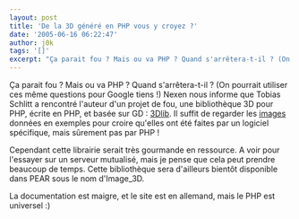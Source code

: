 ```yaml
---
layout: post
title: 'De la 3D généré en PHP vous y croyez ?'
date: '2005-06-16 06:22:47'
author: j0k
tags: '[]'
excerpt: "Ça parait fou ? Mais ou va PHP ? Quand s'arrêtera-t-il ? (On pourrait utiliser ces même questions pour Google tiens !)     \nNexen nous informe que Tobias Schlitt a rencontré l'auteur d'un projet de fou, une bibliothèque 3D pour PHP, écrite en PHP, et basée sur GD : [3Dlib](http://www.kore-nordmann.de/3dlib.html).   Il suffit de regarder les      …"
---
```


Ça parait fou ? Mais ou va PHP ? Quand s'arrêtera-t-il ? (On pourrait utiliser ces même questions pour Google tiens !)
Nexen nous informe que Tobias Schlitt a rencontré l'auteur d'un projet de fou, une bibliothèque 3D pour PHP, écrite en PHP, et basée sur GD : [3Dlib](http://www.kore-nordmann.de/3dlib.html).   Il suffit de regarder les [images](http://kore-nordmann.de/stuff/index.php?dir=%2F3dlib) données en exemples pour croire qu'elles ont été faites par un logiciel spécifique, mais sûrement pas par PHP !

Cependant cette librairie serait très gourmande en ressource. A voir pour l'essayer sur un serveur mutualisé, mais je pense que cela peut prendre beaucoup de temps. Cette bibliothèque sera d'ailleurs bientôt disponible dans PEAR sous le nom d'Image_3D.

La documentation est maigre, et le site est en allemand, mais le PHP est universel :)
